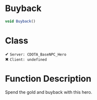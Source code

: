 # Buyback
```js
void Buyback()
```
# Class
✔ `Server: CDOTA_BaseNPC_Hero`  
✖ `Client: undefined`  

# Function Description
Spend the gold and buyback with this hero.
